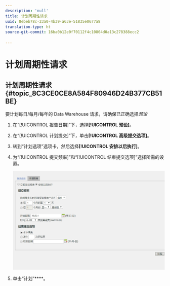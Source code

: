 ```yaml
---
description: 'null'
title: 计划周期性请求
uuid: 8ebeb78c-23a0-4b39-a63e-51835e0677a8
translation-type: ht
source-git-commit: 16ba0b12e0f70112f4c10804d0a13c278388ecc2

---
```



# 计划周期性请求

## 计划周期性请求 {#topic_8C3CE0CE8A584F80946D24B377CB51BE}

要计划每日/每月/每年的 Data Warehouse 请求，请确保已正确选择*预设*

1. 在“[!UICONTROL 报告日期]”下，选择&#x200B;**[!UICONTROL 预设]**。

1. 在“[!UICONTROL 计划提交]”下，单击&#x200B;**[!UICONTROL 高级提交选项]**。

1. 转到“计划选项”选项卡，然后选择&#x200B;**[!UICONTROL 安排以后执行]**。
1. 为“[!UICONTROL 提交频率]”和“[!UICONTROL 结束提交选项]”选择所需的设置。

   ![](assets/dw_schedule.png)

1. 单击“计划”****。

